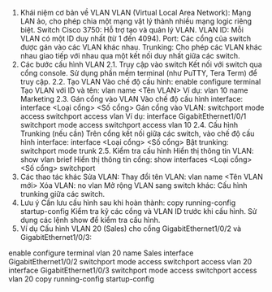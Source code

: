 1. Khái niệm cơ bản về VLAN
VLAN (Virtual Local Area Network): Mạng LAN ảo, cho phép chia một mạng vật lý thành nhiều mạng logic riêng biệt.
Switch Cisco 3750: Hỗ trợ tạo và quản lý VLAN.
VLAN ID: Mỗi VLAN có một ID duy nhất (từ 1 đến 4094).
Port: Các cổng của switch được gán vào các VLAN khác nhau.
Trunking: Cho phép các VLAN khác nhau giao tiếp với nhau qua một kết nối duy nhất giữa các switch.
2. Các bước cấu hình VLAN
2.1. Truy cập vào switch
Kết nối với switch qua cổng console.
Sử dụng phần mềm terminal (như PuTTY, Tera Term) để truy cập.
2.2. Tạo VLAN
Vào chế độ cấu hình:
enable
configure terminal
Tạo VLAN với ID và tên:
vlan <ID>
name <Tên VLAN>
Ví dụ:
vlan 10
name Marketing
2.3. Gán cổng vào VLAN
Vào chế độ cấu hình interface:
interface <Loại cổng> <Số cổng>
Gán cổng vào VLAN:
switchport mode access
switchport access vlan <ID VLAN>
Ví dụ:
interface GigabitEthernet1/0/1
switchport mode access
switchport access vlan 10
2.4. Cấu hình Trunking (nếu cần)
Trên cổng kết nối giữa các switch, vào chế độ cấu hình interface:
interface <Loại cổng> <Số cổng>
Bật trunking:
switchport mode trunk
2.5. Kiểm tra cấu hình
Hiển thị thông tin VLAN:
show vlan brief
Hiển thị thông tin cổng:
show interfaces <Loại cổng> <Số cổng> switchport
3. Các thao tác khác
Sửa VLAN: Thay đổi tên VLAN:
vlan <ID>
name <Tên VLAN mới>
Xóa VLAN:
no vlan <ID>
Mở rộng VLAN sang switch khác: Cấu hình trunking giữa các switch.
4. Lưu ý
Cần lưu cấu hình sau khi hoàn thành:
copy running-config startup-config
Kiểm tra kỹ các cổng và VLAN ID trước khi cấu hình.
Sử dụng các lệnh show để kiểm tra cấu hình.
5. Ví dụ
Cấu hình VLAN 20 (Sales) cho cổng GigabitEthernet1/0/2 và GigabitEthernet1/0/3:

enable
configure terminal
vlan 20
name Sales
interface GigabitEthernet1/0/2
switchport mode access
switchport access vlan 20
interface GigabitEthernet1/0/3
switchport mode access
switchport access vlan 20
copy running-config startup-config